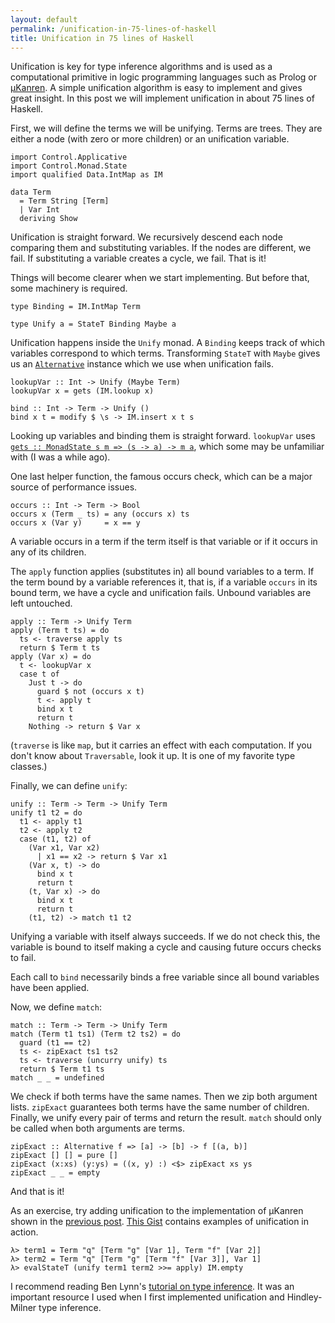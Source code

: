 ```yaml
---
layout: default
permalink: /unification-in-75-lines-of-haskell
title: Unification in 75 lines of Haskell
---
```


Unification is key for type inference algorithms and is used as a computational primitive in logic programming languages such as Prolog or [μKanren][1]. A simple unification algorithm is easy to implement and gives great insight. In this post we will implement unification in about 75 lines of Haskell.

First, we will define the terms we will be unifying. Terms are trees. They are either a node (with zero or more children) or an unification variable.

    import Control.Applicative
    import Control.Monad.State
    import qualified Data.IntMap as IM

    data Term
      = Term String [Term]
      | Var Int
      deriving Show

Unification is straight forward. We recursively descend each node comparing them and substituting variables. If the nodes are different, we fail. If substituting a variable creates a cycle, we fail. That is it!

Things will become clearer when we start implementing. But before that, some machinery is required.

    type Binding = IM.IntMap Term

    type Unify a = StateT Binding Maybe a

Unification happens inside the `Unify` monad. A `Binding` keeps track of which variables correspond to which terms. Transforming `StateT` with `Maybe` gives us an [`Alternative`][2] instance which we use when unification fails.

    lookupVar :: Int -> Unify (Maybe Term)
    lookupVar x = gets (IM.lookup x)

    bind :: Int -> Term -> Unify ()
    bind x t = modify $ \s -> IM.insert x t s

Looking up variables and binding them is straight forward. `lookupVar` uses [`gets :: MonadState s m => (s -> a) -> m a`][3], which some may be unfamiliar with (I was a while ago).

One last helper function, the famous occurs check, which can be a major source of performance issues.

    occurs :: Int -> Term -> Bool
    occurs x (Term _ ts) = any (occurs x) ts
    occurs x (Var y)     = x == y

A variable occurs in a term if the term itself is that variable or if it occurs in any of its children.

The `apply` function applies (substitutes in) all bound variables to a term. If the term bound by a variable references it, that is, if a variable `occurs` in its bound term, we have a cycle and unification fails. Unbound variables are left untouched.

    apply :: Term -> Unify Term
    apply (Term t ts) = do
      ts <- traverse apply ts
      return $ Term t ts
    apply (Var x) = do
      t <- lookupVar x
      case t of
        Just t -> do
          guard $ not (occurs x t)
          t <- apply t
          bind x t
          return t
        Nothing -> return $ Var x

(`traverse` is like `map`, but it carries an effect with each computation. If you don't know about `Traversable`, look it up. It is one of my favorite type classes.)

Finally, we can define `unify`:

    unify :: Term -> Term -> Unify Term
    unify t1 t2 = do
      t1 <- apply t1
      t2 <- apply t2
      case (t1, t2) of
        (Var x1, Var x2)
          | x1 == x2 -> return $ Var x1
        (Var x, t) -> do
          bind x t
          return t
        (t, Var x) -> do
          bind x t
          return t
        (t1, t2) -> match t1 t2

Unifying a variable with itself always succeeds. If we do not check this, the variable is bound to itself making a cycle and causing future occurs checks to fail.

Each call to `bind` necessarily binds a free variable since all bound variables have been applied.

Now, we define `match`:

    match :: Term -> Term -> Unify Term
    match (Term t1 ts1) (Term t2 ts2) = do
      guard (t1 == t2)
      ts <- zipExact ts1 ts2
      ts <- traverse (uncurry unify) ts
      return $ Term t1 ts
    match _ _ = undefined

We check if both terms have the same names. Then we zip both argument lists. `zipExact` guarantees both terms have the same number of children. Finally, we unify every pair of terms and return the result. `match` should only be called when both arguments are terms.

    zipExact :: Alternative f => [a] -> [b] -> f [(a, b)]
    zipExact [] [] = pure []
    zipExact (x:xs) (y:ys) = ((x, y) :) <$> zipExact xs ys
    zipExact _ _ = empty

And that is it!

As an exercise, try adding unification to the implementation of μKanren shown in the [previous post][1]. [This Gist][4] contains examples of unification in action.

```
λ> term1 = Term "q" [Term "g" [Var 1], Term "f" [Var 2]]
λ> term2 = Term "q" [Term "g" [Term "f" [Var 3]], Var 1]
λ> evalStateT (unify term1 term2 >>= apply) IM.empty
```

I recommend reading Ben Lynn's [tutorial on type inference][5]. It was an important resource I used when I first implemented unification and Hindley-Milner type inference.

[1]: /logic
[2]: https://hackage.haskell.org/package/base/docs/Control-Applicative.html#t:Alternative
[3]: https://hackage.haskell.org/package/mtl/docs/Control-Monad-State-Lazy.html#v:gets
[4]: https://gist.github.com/pedrominicz/c0b522b33e1e5be16785754d2060050c
[5]: https://crypto.stanford.edu/~blynn/lambda/hm.html

